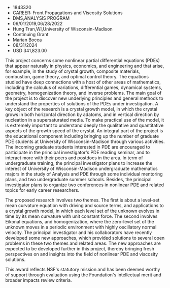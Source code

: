 
* 1843320
* CAREER: Front Propagations and Viscosity Solutions
* DMS,ANALYSIS PROGRAM
* 09/01/2019,06/28/2022
* Hung Tran,WI,University of Wisconsin-Madison
* Continuing Grant
* Marian Bocea
* 08/31/2024
* USD 341,823.00

This project concerns some nonlinear partial differential equations (PDEs) that
appear naturally in physics, economics, and engineering and that arise, for
example, in the study of crystal growth, composite materials, combustion, game
theory, and optimal control theory. The equations studied have deep connections
with a host of other areas of mathematics, including the calculus of variations,
differential games, dynamical systems, geometry, homogenization theory, and
inverse problems. The main goal of the project is to discover new underlying
principles and general methods to understand the properties of solutions of the
PDEs under investigation. A key object of the research is a crystal growth
model, in which the crystal grows in both horizontal direction by adatoms, and
in vertical direction by nucleation in a supersaturated media. To make practical
use of the model, it is extremely important to understand deeply the qualitative
and quantitative aspects of the growth speed of the crystal. An integral part of
the project is the educational component including bringing up the number of
graduate PDE students at University of Wisconsin-Madison through various
activities. The incoming graduate students interested in PDE are encouraged to
participate in the principal investigator's PDE reading seminar, and to interact
more with their peers and postdocs in the area. In term of undergraduate
training, the principal investigator plans to increase the interest of
University of Wisconsin-Madison undergraduate mathematics majors in the study of
Analysis and PDE through some individual mentoring plans, and two undergraduate
summer schools. Besides, the principal investigator plans to organize two
conferences in nonlinear PDE and related topics for early career researchers.

The proposed research involves two themes. The first is about a level-set mean
curvature equation with driving and source terms, and applications to a crystal
growth model, in which each level set of the unknown evolves in time by its mean
curvature with unit constant force. The second involves Eikonal equations, and
homogenization, where the zero-level set of the unknown moves in a periodic
environment with highly oscillatory normal velocity. The principal investigator
and his collaborators have recently developed some new approaches, which
provided solutions to several open problems in these two themes and related
areas. The new approaches are expected to be developed further in this project,
thereby bringing fresh perspectives on and insights into the field of nonlinear
PDE and viscosity solutions.

This award reflects NSF's statutory mission and has been deemed worthy of
support through evaluation using the Foundation's intellectual merit and broader
impacts review criteria.
